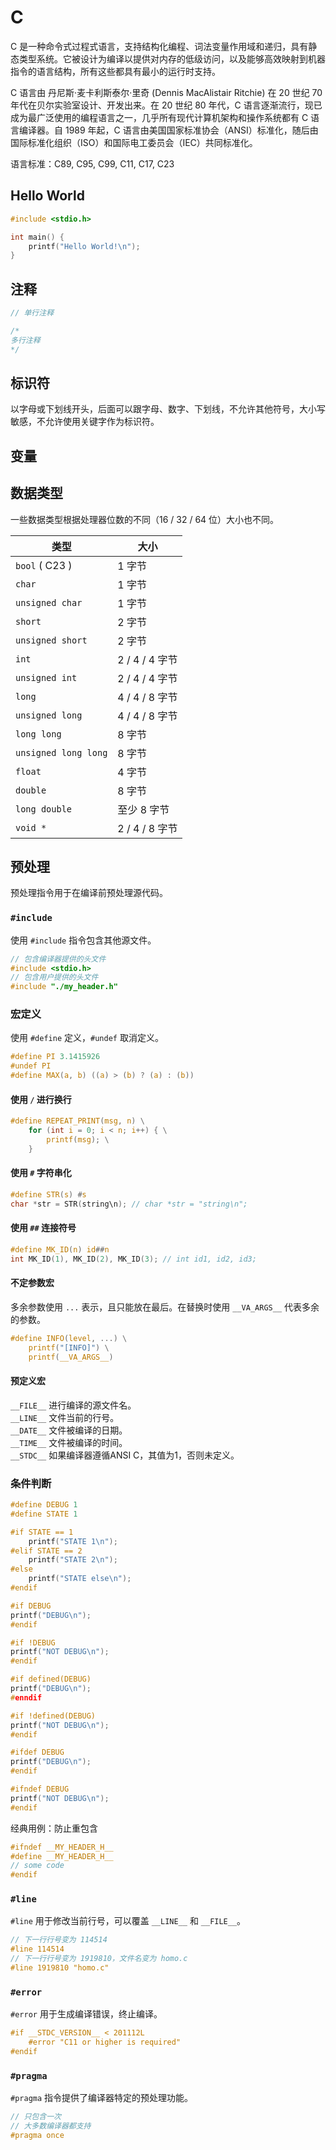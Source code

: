# C

C 是一种命令式过程式语言，支持结构化编程、词法变量作用域和递归，具有静态类型系统。它被设计为编译以提供对内存的低级访问，以及能够高效映射到机器指令的语言结构，所有这些都具有最小的运行时支持。

C 语言由 丹尼斯·麦卡利斯泰尔·里奇 (Dennis MacAlistair Ritchie) 在 20 世纪 70 年代在贝尔实验室设计、开发出来。在 20 世纪 80 年代，C 语言逐渐流行，现已成为最广泛使用的编程语言之一，几乎所有现代计算机架构和操作系统都有 C 语言编译器。自 1989 年起，C 语言由美国国家标准协会（ANSI）标准化，随后由国际标准化组织（ISO）和国际电工委员会（IEC）共同标准化。

语言标准：C89, C95, C99, C11, C17, C23

## Hello World

```c
#include <stdio.h>

int main() {
    printf("Hello World!\n");
}
```

## 注释

```c
// 单行注释

/*
多行注释 
*/
```

## 标识符

以字母或下划线开头，后面可以跟字母、数字、下划线，不允许其他符号，大小写敏感，不允许使用关键字作为标识符。

## 变量



## 数据类型

一些数据类型根据处理器位数的不同（16 / 32 / 64 位）大小也不同。

| 类型                 | 大小           |
| -------------------- | -------------- |
| `bool` ( C23 )       | 1 字节         |
| `char`               | 1 字节         |
| `unsigned char`      | 1 字节         |
| `short`              | 2 字节         |
| `unsigned short`     | 2 字节         |
| `int`                | 2 / 4 / 4 字节 |
| `unsigned int`       | 2 / 4 / 4 字节 |
| `long`               | 4 / 4 / 8 字节 |
| `unsigned long`      | 4 / 4 / 8 字节 |
| `long long`          | 8 字节         |
| `unsigned long long` | 8 字节         |
| `float`              | 4 字节         |
| `double`             | 8 字节         |
| `long double`        | 至少 8 字节    |
| `void *`             | 2 / 4 / 8 字节 |

## 预处理

预处理指令用于在编译前预处理源代码。

### `#include`

使用 `#include` 指令包含其他源文件。

```c
// 包含编译器提供的头文件
#include <stdio.h>
// 包含用户提供的头文件
#include "./my_header.h"
```

### 宏定义

使用 `#define` 定义，`#undef` 取消定义。

```c
#define PI 3.1415926
#undef PI
#define MAX(a, b) ((a) > (b) ? (a) : (b))
```

#### 使用 `/` 进行换行

```c
#define REPEAT_PRINT(msg, n) \
    for (int i = 0; i < n; i++) { \
        printf(msg); \
    }
```

#### 使用 `#` 字符串化

```c
#define STR(s) #s
char *str = STR(string\n); // char *str = "string\n"; 
```

#### 使用 `##` 连接符号

```c
#define MK_ID(n) id##n
int MK_ID(1), MK_ID(2), MK_ID(3); // int id1, id2, id3;
```

#### 不定参数宏

多余参数使用 `...` 表示，且只能放在最后。在替换时使用 `__VA_ARGS__` 代表多余的参数。

```c
#define INFO(level, ...) \
    printf("[INFO]") \
    printf(__VA_ARGS__)
```

#### 预定义宏

`__FILE__` 进行编译的源文件名。  
`__LINE__` 文件当前的行号。  
`__DATE__` 文件被编译的日期。  
`__TIME__` 文件被编译的时间。  
`__STDC__` 如果编译器遵循ANSI C，其值为1，否则未定义。  

### 条件判断

```c
#define DEBUG 1
#define STATE 1

#if STATE == 1
    printf("STATE 1\n");
#elif STATE == 2
    printf("STATE 2\n");
#else
    printf("STATE else\n");
#endif

#if DEBUG
printf("DEBUG\n");
#endif

#if !DEBUG
printf("NOT DEBUG\n");
#endif

#if defined(DEBUG)
printf("DEBUG\n");
#enndif

#if !defined(DEBUG)
printf("NOT DEBUG\n");
#endif

#ifdef DEBUG
printf("DEBUG\n");
#endif

#ifndef DEBUG
printf("NOT DEBUG\n");
#endif
```

经典用例：防止重包含

```c
#ifndef __MY_HEADER_H__
#define __MY_HEADER_H__
// some code
#endif
```

### `#line`

`#line` 用于修改当前行号，可以覆盖 `__LINE__` 和 `__FILE__`。

```c
// 下一行行号变为 114514
#line 114514
// 下一行行号变为 1919810，文件名变为 homo.c
#line 1919810 "homo.c"
```

### `#error`

`#error` 用于生成编译错误，终止编译。

```c
#if __STDC_VERSION__ < 201112L
    #error "C11 or higher is required"
#endif
```

### `#pragma`

`#pragma` 指令提供了编译器特定的预处理功能。

```c
// 只包含一次
// 大多数编译器都支持
#pragma once
```
